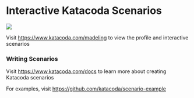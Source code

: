 # Interactive Katacoda Scenarios

[![](http://shields.katacoda.com/katacoda/madeling/count.svg)](https://www.katacoda.com/madeling "Get your profile on Katacoda.com")

Visit https://www.katacoda.com/madeling to view the profile and interactive scenarios

### Writing Scenarios
Visit https://www.katacoda.com/docs to learn more about creating Katacoda scenarios

For examples, visit https://github.com/katacoda/scenario-example

